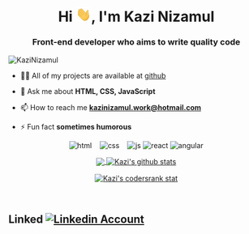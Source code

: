 <h1 align="center">Hi <img src="https://raw.githubusercontent.com/ABSphreak/ABSphreak/master/gifs/Hi.gif" width="30px">, I'm Kazi Nizamul</h1>
<h3 align="center">Front-end developer who aims to write quality code</h3>
<p align="left"> <img src="https://komarev.com/ghpvc/?username=KaziNizamul" alt="KaziNizamul" /> </p>

- 👨‍💻 All of my projects are available at [github](https://github.com/KaziNizamul?tab=repositories)

- 💬 Ask me about **HTML, CSS, JavaScript**

- 📫 How to reach me **kazinizamul.work@hotmail.com**

- ⚡ Fun fact **sometimes humorous**

<p align="center">
  <img src="https://upload.wikimedia.org/wikipedia/commons/thumb/6/61/HTML5_logo_and_wordmark.svg/2048px-HTML5_logo_and_wordmark.svg.png" alt="html" width="auto" height="40">&nbsp;&nbsp;&nbsp;
  <img src='https://upload.wikimedia.org/wikipedia/commons/thumb/d/d5/CSS3_logo_and_wordmark.svg/1200px-CSS3_logo_and_wordmark.svg.png' alt="css" width="auto" height="40">&nbsp;&nbsp;&nbsp;
  <img src='https://upload.wikimedia.org/wikipedia/commons/6/6a/JavaScript-logo.png' height='40' width='auto' alt="js">
  <img src="https://upload.wikimedia.org/wikipedia/commons/thumb/a/a7/React-icon.svg/1280px-React-icon.svg.png" alt="react" width="auto" height="40"/>
  <img src="https://angular.io/assets/images/logos/angular/angular.svg" alt="angular" width="40" height="40"/>
<p align="center">

<a href="https://github.com/anuraghazra/github-readme-stats">
  <img align="center" src="https://github-readme-stats.vercel.app/api/top-langs/?username=KaziNizamul&theme=radical&hide=glsl,python,Jupyter Notebook" />
</a>
<!--   [![Top Langs](https://github-readme-stats.vercel.app/api/top-langs/?username=anuraghazra)](https://github.com/anuraghazra/github-readme-stats) -->
<!-- &theme=radical&hide=glsl,python,Jupyter Notebook -->
  <a href="https://github.com/anuraghazra/github-readme-stats">
  <img align="center" src="https://github-readme-stats.vercel.app/api?username=KaziNizamul&show_icons=true&theme=radical&line_height=27" alt="Kazi's github stats" />
</a>

 <p align="center"><a href="https://profile.codersrank.io/user/kazinizamul/" target="_blank"><img align="center" src="https://cr-ss-service.azurewebsites.net/api/ScreenShot?widget=summary&username=kazinizamul&show-avatar=true" alt="Kazi's codersrank stat" /></a></p>
<br />

<p align="center">
<h2> Linked <a href="https://www.linkedin.com/in/kazinizamul/"><img src="https://cdn.worldvectorlogo.com/logos/linkedin-icon-2.svg" title="Linkedin" alt="Linkedin Account" width="30"/></a> </h2>  
</p>
 
